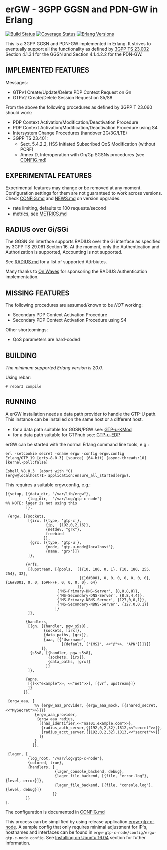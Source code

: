 erGW - 3GPP GGSN and PDN-GW in Erlang
=====================================
[![Build Status][travis badge]][travis]
[![Coverage Status][coveralls badge]][coveralls]
[![Erlang Versions][erlang version badge]][travis]

This is a 3GPP GGSN and PDN-GW implemented in Erlang. It strives to eventually support all the functionality as defined by [3GPP TS 23.002](https://portal.3gpp.org/desktopmodules/Specifications/SpecificationDetails.aspx?specificationId=728) Section 4.1.3.1 for the GGSN and Section 4.1.4.2.2 for the PDN-GW.

IMPLEMENTED FEATURES
--------------------

Messages:

 * GTPv1 Create/Update/Delete PDP Context Request on Gn
 * GTPv2 Create/Delete Session Request on S5/S8

From the above the following procedures as defined by 3GPP T 23.060 should work:

 * PDP Context Activation/Modification/Deactivation Procedure
 * PDP Context Activation/Modification/Deactivation Procedure using S4
 * Intersystem Change Procedures (handover 2G/3G/LTE)
 * 3GPP TS 23.401:
   * Sect. 5.4.2.2, HSS Initiated Subscribed QoS Modification (without PCRF)
   * Annex D, Interoperation with Gn/Gp SGSNs procedures (see [CONFIG.md](CONFIG.md))

EXPERIMENTAL FEATURES
---------------------

Experimental features may change or be removed at any moment. Configuration settings
for them are not guaranteed to work across versions. Check [CONFIG.md](CONFIG.md) and
[NEWS.md](NEWS.md) on version upgrades.

 * rate limiting, defaults to 100 requests/second
 * metrics, see [METRICS.md](METRICS.md)

RADIUS over Gi/SGi
------------------

The GGSN Gn interface supports RADIUS over the Gi interface as specified by 3GPP TS 29.061 Section 16.
At the moment, only the Authentication and Authorization is supported, Accounting is not supported.

See [RADIUS.md](RADIUS.md) for a list of supported Attrbiutes.

Many thanks to [On Waves](https://www.on-waves.com/) for sponsoring the RADIUS Authentication implementation.

MISSING FEATURES
----------------

The following procedures are assumed/known to be *NOT* working:

 * Secondary PDP Context Activation Procedure
 * Secondary PDP Context Activation Procedure using S4

Other shortcomings:

 * QoS parameters are hard-coded

BUILDING
--------

*The minimum supported Erlang version is 20.0.*

Using rebar:

    # rebar3 compile

RUNNING
-------

A erGW installation needs a data path provider to handle the GTP-U path. This instance can be installed on the same host or a different host.

* for a data path suitable for GGSN/PGW see: [GTP-u-KMod](https://github.com/travelping/gtp_u_kmod)
* for a data path suitable for GTPhub see: [GTP-u-EDP](https://github.com/travelping/gtp_u_edp)

erGW can be started with the normal Erlang command line tools, e.g.:

```
erl -setcookie secret -sname ergw -config ergw.config
Erlang/OTP 19 [erts-8.0.3] [source] [64-bit] [async-threads:10] [kernel-poll:false]

Eshell V8.0.3  (abort with ^G)
(ergw@localhost)1> application:ensure_all_started(ergw).
```

This requires a suitable ergw.config, e.g.:

    [{setup, [{data_dir, "/var/lib/ergw"},
              {log_dir,  "/var/log/gtp-c-node"}                             %% NOTE: lager is not using this
             ]},
    
     {ergw, [{sockets,
              [{irx, [{type, 'gtp-c'},
                      {ip,  {192,0,2,16}},
                      {netdev, "grx"},
                      freebind
                     ]},
               {grx, [{type, 'gtp-u'},
                      {node, 'gtp-u-node@localhost'},
                      {name, 'grx'}]}
              ]},
    
             {vrfs,
              [{upstream, [{pools,  [{{10, 180, 0, 1}, {10, 180, 255, 254}, 32},
                                     {{16#8001, 0, 0, 0, 0, 0, 0, 0}, {16#8001, 0, 0, 16#FFFF, 0, 0, 0, 0}, 64}
                                    ]},
                           {'MS-Primary-DNS-Server', {8,8,8,8}},
                           {'MS-Secondary-DNS-Server', {8,8,4,4}},
                           {'MS-Primary-NBNS-Server', {127,0,0,1}},
                           {'MS-Secondary-NBNS-Server', {127,0,0,1}}
                          ]}
              ]},
    
             {handlers,
              [{gn, [{handler, pgw_s5s8},
                     {sockets, [irx]},
                     {data_paths, [grx]},
                     {aaa, [{'Username',
                             [{default, ['IMSI', <<"@">>, 'APN']}]}]}
                    ]},
               {s5s8, [{handler, pgw_s5s8},
                       {sockets, [irx]},
                       {data_paths, [grx]}
                      ]}
              ]},
    
             {apns,
              [{[<<"example">>, <<"net">>], [{vrf, upstream}]}
              ]}
            ]},
    
     {ergw_aaa, [
                 %% {ergw_aaa_provider, {ergw_aaa_mock, [{shared_secret, <<"MySecret">>}]}}
                 {ergw_aaa_provider,
                  {ergw_aaa_radius,
                   [{nas_identifier,<<"nas01.example.com">>},
                    {radius_auth_server,{{192,0,2,32},1812,<<"secret">>}},
                    {radius_acct_server,{{192,0,2,32},1813,<<"secret">>}}
                   ]}
                 }
                ]},
    
     {lager, [
              {log_root, "/var/log/gtp-c-node"},
              {colored, true},
              {handlers, [
                          {lager_console_backend, debug},
                          {lager_file_backend, [{file, "error.log"}, {level, error}]},
                          {lager_file_backend, [{file, "console.log"}, {level, debug}]}
                         ]}
             ]}
    ].

The configuration is documented in [CONFIG.md](CONFIG.md)

This process can be simplified by using release application [ergw-gtp-c-node](https://github.com/travelping/ergw-gtp-c-node).
A sample config that only requires minimal adjustment for IP's, hostnames and interfaces can be found in `ergw-gtp-c-node/config/ergw-gtp-c-node.config`.
See [Installing on Ubuntu 16.04](https://github.com/travelping/ergw-gtp-c-node#installing-on-ubuntu-1604) section for futher information.

<!-- Badges -->
[travis]: https://travis-ci.org/travelping/ergw
[travis badge]: https://img.shields.io/travis/travelping/ergw/master.svg?style=flat-square
[coveralls]: https://coveralls.io/github/travelping/ergw
[coveralls badge]: https://img.shields.io/coveralls/travelping/ergw/master.svg?style=flat-square
[erlang version badge]: https://img.shields.io/badge/erlang-R20.0%20to%2021.0-blue.svg?style=flat-square
